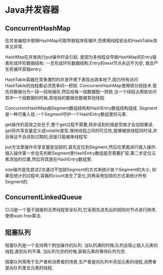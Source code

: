 # Java并发容器

## ConcurrentHashMap
在并发编程中使用HashMap可能导致程序死循环,而使用线程安全的HashTable效率又非常.

HashMap在并发执行put操作时会引起, 是因为多线程会导致HashMap的Entry链表形成环形数据结构.
一旦形成环形数据结构,Entry的next节点永远不为空, 就会产生死循环获取entry.


HashTable容器在竞争激烈的并发环境下表现出效率地下,因为所有访问HashTable的线程都必须竞争同一把锁.
ConcurrentHashMap使用锁分段技术.首先将数据分为一段一段地储存,然后给每一段数据配一把锁,当一个线程占用锁访问其中一个段数据的时候,其他段的数据也能被其他线程.


ConcurrentHashMap由Segment数组结构和HashEntry数组结构组成.
Segment是一种可重入锁,一个Segment守护一个HashEntry数组里的元素.

get操作的高效之处在于,整个get过程不需要,除非读到的值是空值才会加锁重读.
get将共享变量定义成volatile类型,保持线程之间的可见性,能够被锁线程同时读,并且保证不会读到过期的,但是只能被单线程写.

put方法里操作共享变量是加锁的.首先定位到Segment,然后在里面进行插入操作. 
插入操作第一步会先判断Segment里HashEntry数组是否需要扩容,第二步定位元素添加的位置,然后将其放在HashEntry数组里.

size操作是先尝试2次通过不加锁Segment的方式来统计各个Segment的大小,
如果在统计的过程中,容器的count发生了变化,则再采用加锁的方式来统计所有Segment的.

## ConcurrentLinkedQueue
CLQ是一个基于链接的无界线程安全队列,它采用先进先出的规则对节点进行排序, 使用wait-free算法.

## 阻塞队列
阻塞队列是一个支持两个附加操作的队列. 
当队列满的时候,队列会阻止插入元素的线程,直到队列不满.
当队列为空的时候,获取元素的等待队列为空.

阻塞队列常用于生产者和消费者的场景,生产者是向队列中添加元素的线程,消费者是向队列里去元素的线程.








